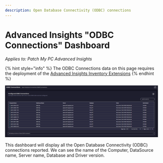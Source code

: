 ```yaml
---
description: Open Database Connectivity (ODBC) connections
---
```


# Advanced Insights "ODBC Connections" Dashboard

_Applies to: Patch My PC Advanced Insights_

{% hint style="info" %}
The ODBC Connections data on this page requires the deployment of the  [Advanced Insights Inventory Extensions](../../advanced-insights-inventory-extensions/)
{% endhint %}



![](/_images/image-(2160).png "")

This dashboard will display all the Open Database Connectivity (ODBC) connections reported.  We can see the name of the Computer, DataSource name, Server name, Database and Driver version.
